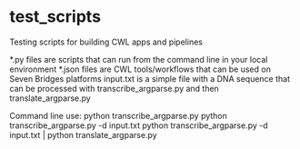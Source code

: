 # test_scripts
Testing scripts for building CWL apps and pipelines

*.py files are scripts that can run from the command line in your local environment
*.json files are CWL tools/workflows that can be used on Seven Bridges platforms
input.txt is a simple file with a DNA sequence that can be processed with transcribe_argparse.py and then translate_argparse.py


Command line use:
python transcribe_argparse.py
python transcribe_argparse.py -d input.txt
python transcribe_argparse.py -d input.txt | python translate_argparse.py
